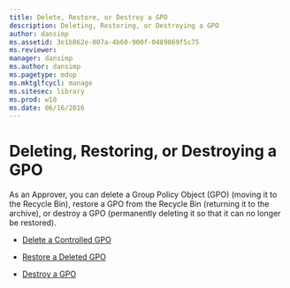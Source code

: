```yaml
---
title: Delete, Restore, or Destroy a GPO
description: Deleting, Restoring, or Destroying a GPO
author: dansimp
ms.assetid: 3e1b862e-007a-4b60-900f-0489069f5c75
ms.reviewer: 
manager: dansimp
ms.author: dansimp
ms.pagetype: mdop
ms.mktglfcycl: manage
ms.sitesec: library
ms.prod: w10
ms.date: 06/16/2016
---
```



# Deleting, Restoring, or Destroying a GPO


As an Approver, you can delete a Group Policy Object (GPO) (moving it to the Recycle Bin), restore a GPO from the Recycle Bin (returning it to the archive), or destroy a GPO (permanently deleting it so that it can no longer be restored).

-   [Delete a Controlled GPO](delete-a-controlled-gpo-agpm30ops.md)

-   [Restore a Deleted GPO](restore-a-deleted-gpo-agpm30ops.md)

-   [Destroy a GPO](destroy-a-gpo-agpm30ops.md)

 

 





